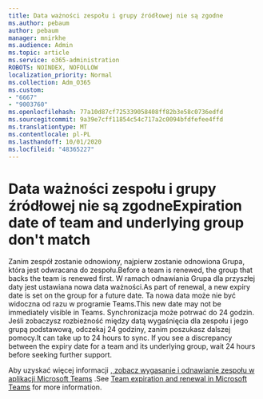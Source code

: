 ```yaml
---
title: Data ważności zespołu i grupy źródłowej nie są zgodne
ms.author: pebaum
author: pebaum
manager: mnirkhe
ms.audience: Admin
ms.topic: article
ms.service: o365-administration
ROBOTS: NOINDEX, NOFOLLOW
localization_priority: Normal
ms.collection: Adm_O365
ms.custom:
- "6667"
- "9003760"
ms.openlocfilehash: 77a10d87cf725339058408ff82b3e58c0736edfd
ms.sourcegitcommit: 9a39e7cff11854c54c717a2c0094bfdfefee4ffd
ms.translationtype: MT
ms.contentlocale: pl-PL
ms.lasthandoff: 10/01/2020
ms.locfileid: "48365227"
---
```

# <a name="expiration-date-of-team-and-underlying-group-dont-match"></a><span data-ttu-id="d7675-102">Data ważności zespołu i grupy źródłowej nie są zgodne</span><span class="sxs-lookup"><span data-stu-id="d7675-102">Expiration date of team and underlying group don't match</span></span>

<span data-ttu-id="d7675-103">Zanim zespół zostanie odnowiony, najpierw zostanie odnowiona Grupa, która jest odwracana do zespołu.</span><span class="sxs-lookup"><span data-stu-id="d7675-103">Before a team is renewed, the group that backs the team is renewed first.</span></span> <span data-ttu-id="d7675-104">W ramach odnawiania Grupa dla przyszłej daty jest ustawiana nowa data ważności.</span><span class="sxs-lookup"><span data-stu-id="d7675-104">As part of renewal, a new expiry date is set on the group for a future date.</span></span> <span data-ttu-id="d7675-105">Ta nowa data może nie być widoczna od razu w programie Teams.</span><span class="sxs-lookup"><span data-stu-id="d7675-105">This new date may not be immediately visible in Teams.</span></span> <span data-ttu-id="d7675-106">Synchronizacja może potrwać do 24 godzin. Jeśli zobaczysz rozbieżność między datą wygaśnięcia dla zespołu i jego grupą podstawową, odczekaj 24 godziny, zanim poszukasz dalszej pomocy.</span><span class="sxs-lookup"><span data-stu-id="d7675-106">It can take up to 24 hours to sync. If you see a discrepancy between the expiry date for a team and its underlying group, wait 24 hours before seeking further support.</span></span>  

<span data-ttu-id="d7675-107">Aby uzyskać więcej informacji [, zobacz wygasanie i odnawianie zespołu w aplikacji Microsoft Teams](https://docs.microsoft.com/microsoftteams/team-expiration-renewal)  .</span><span class="sxs-lookup"><span data-stu-id="d7675-107">See [Team expiration and renewal in Microsoft Teams](https://docs.microsoft.com/microsoftteams/team-expiration-renewal)  for more information.</span></span>
